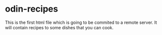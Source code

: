 # odin-recipes

This is the first html file which is going to be commited to a remote server.
It will contain recipes to some dishes that you can cook.